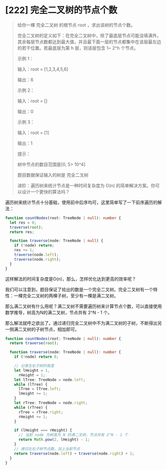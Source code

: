 # [222] 完全二叉树的节点个数

> 给你一棵 完全二叉树 的根节点 root ，求出该树的节点个数。
>
> 完全二叉树的定义如下：在完全二叉树中，除了最底层节点可能没填满外，其余每层节点数都达到最大值，并且最下面一层的节点都集中在该层最左边的若干位置。若最底层为第 h 层，则该层包含 1~ 2^h 个节点。
>
> 示例 1：
>
> 输入：root = [1,2,3,4,5,6]
>
> 输出：6
>
> 示例 2：
>
> 输入：root = []
>
> 输出：0
>
> 示例 3：
>
> 输入：root = [1]
>
> 输出：1
>
> 提示：
>
> 树中节点的数目范围是[0, 5> 10^4]
>
> 题目数据保证输入的树是 完全二叉树
>
> 进阶：遍历树来统计节点是一种时间复杂度为 O(n) 的简单解决方案。你可以设计一个更快的算法吗？

遍历树来统计节点十分基础，使用前中后序均可，这里简单写了一下前序遍历的解法：

```ts
function countNodes(root: TreeNode | null): number {
  let res = 0;
  traverse(root);
  return res;

  function traverse(node: TreeNode | null) {
    if (!node) return;
    res += 1;
    traverse(node.left);
    traverse(node.right);
  }
}
```

这样解法的时间复杂度是O(n)，那么，怎样优化达到更高的效率呢？

我们可以注意到，题目保证了给出的数是一个完全二叉树。完全二叉树有一个特性：一棵完全二叉树的两棵子树，至少有一棵是满二叉树。

那么满二叉树有什么用呢？满二叉树不需要遍历树来计算节点个数，可以直接使用数学推导，树高为N的满二叉树，节点共有 2^N - 1 个。

那么解法就呼之欲出了。通过递归完全二叉树中不为满二叉树的子树，不断得出另一侧满二叉树的子树节点，相加即可。

```ts
function countNodes(root: TreeNode | null): number {
  return traverse(root);

  function traverse(node: TreeNode | null): number {
    if (!node) return 0;

    // 记录左右子树的高度
    let lHeight = 1,
      rHeight = 1;
    let lTree: TreeNode = node.left;
    while (lTree) {
      lTree = lTree.left;
      lHeight += 1;
    }
    let rTree: TreeNode = node.right;
    while (rTree) {
      rTree = rTree.right;
      rHeight += 1;
    }

    if (lHeight === rHeight) {
      // 当前 node 为树高为 N 的满二叉树，节点共有 2^N - 1 个
      return Math.pow(2, lHeight) - 1;
    }
    // 递归左右子树节点数，加上当前节点
    return traverse(node.left) + traverse(node.right) + 1;
  }
}
```
